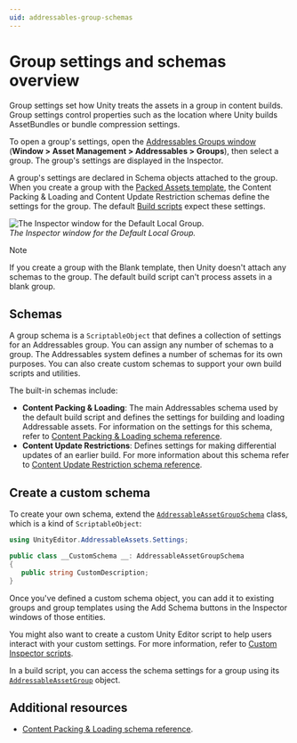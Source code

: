 ```yaml
---
uid: addressables-group-schemas
---
```


# Group settings and schemas overview

Group settings set how Unity treats the assets in a group in content builds. Group settings control properties such as the location where Unity builds AssetBundles or bundle compression settings.

To open a group's settings, open the [Addressables Groups window](GroupsWindow.md) (**Window &gt; Asset Management &gt; Addressables &gt; Groups**), then select a group. The group's settings are displayed in the Inspector.

A group's settings are declared in Schema objects attached to the group. When you create a group with the [Packed Assets template](xref:group-templates), the Content Packing & Loading and Content Update Restriction schemas define the settings for the group. The default [Build scripts](xref:addressables-builds) expect these settings.

![The Inspector window for the Default Local Group.](images/groups-group-settings.png)<br/>*The Inspector window for the Default Local Group.*

> [!NOTE]
> If you create a group with the Blank template, then Unity doesn't attach any schemas to the group. The default build script can't process assets in a blank group.

## Schemas

A group schema is a `ScriptableObject` that defines a collection of settings for an Addressables group. You can assign any number of schemas to a group. The Addressables system defines a number of schemas for its own purposes. You can also create custom schemas to support your own build scripts and utilities.

The built-in schemas include:

* __Content Packing & Loading__: The main Addressables schema used by the default build script and defines the settings for building and loading Addressable assets. For information on the settings for this schema, refer to [Content Packing & Loading schema reference](ContentPackingAndLoadingSchema.md).
* __Content Update Restrictions__: Defines settings for making differential updates of an earlier build. For more information about this schema refer to [Content Update Restriction schema reference](UpdateRestrictionSchema.md).

## Create a custom schema

To create your own schema, extend the [`AddressableAssetGroupSchema`](xref:UnityEditor.AddressableAssets.Settings.AddressableAssetGroupSchema) class, which is a kind of `ScriptableObject`:

```csharp
using UnityEditor.AddressableAssets.Settings;

public class __CustomSchema __: AddressableAssetGroupSchema
{
   public string CustomDescription;
}
```

Once you've defined a custom schema object, you can add it to existing groups and group templates using the Add Schema buttons in the Inspector windows of those entities.

You might also want to create a custom Unity Editor script to help users interact with your custom settings. For more information, refer to [Custom Inspector scripts](xref:VariablesAndTheInspector).

In a build script, you can access the schema settings for a group using its [`AddressableAssetGroup`](xref:UnityEditor.AddressableAssets.Settings.AddressableAssetGroup) object.

## Additional resources

* [Content Packing & Loading schema reference](ContentPackingAndLoadingSchema.md).
